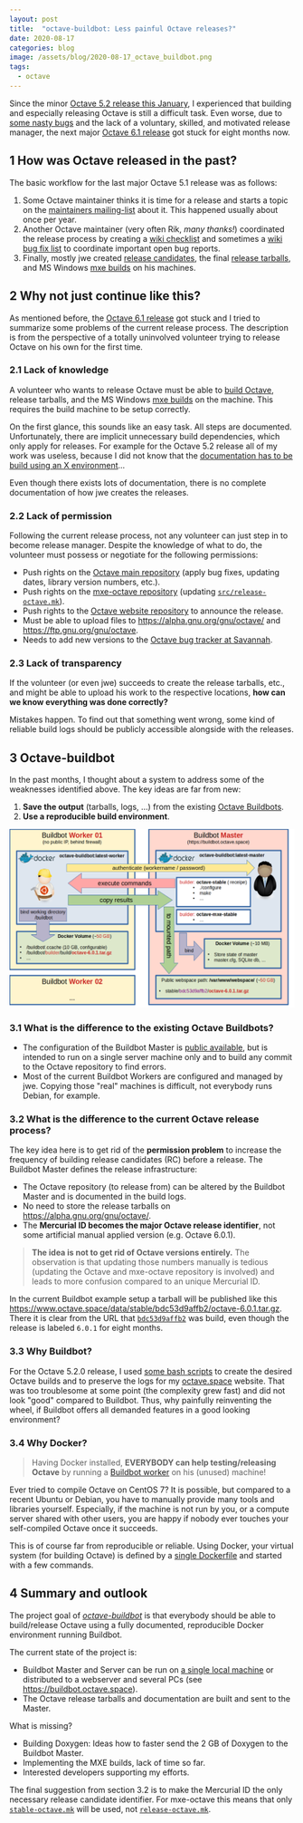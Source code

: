```yaml
---
layout: post
title:  "octave-buildbot: Less painful Octave releases?"
date: 2020-08-17
categories: blog
image: /assets/blog/2020-08-17_octave_buildbot.png
tags:
  - octave
---
```


Since the minor
[Octave 5.2 release this January](https://wiki.octave.org/Release_History),
I experienced that building and especially releasing Octave is still a
difficult task.
Even worse, due to
[some nasty bugs](https://wiki.octave.org/Online_Developer_Meeting_(2020-07-28))
and the lack of a voluntary, skilled, and motivated release manager,
the next major
[Octave 6.1 release](https://wiki.octave.org/6.1_Release_Checklist)
got stuck for eight months now.

## 1 How was Octave released in the past?

The basic workflow for the last major Octave 5.1 release was as follows:

1. Some Octave maintainer thinks it is time for a release
   and starts a topic on the
   [maintainers mailing-list](https://lists.gnu.org/archive/html/octave-maintainers/2018-12/msg00000.html)
   about it.
   This happened usually about once per year.
2. Another Octave maintainer (very often Rik, *many thanks!*) coordinated the
   release process by creating a
   [wiki checklist](https://wiki.octave.org/5.0.0_Release_Checklist)
   and sometimes a
   [wiki bug fix list](https://wiki.octave.org/Bug_Fix_List_-_5.0_Release)
   to coordinate important open bug reports.
3. Finally, mostly jwe created
   [release candidates](https://alpha.gnu.org/gnu/octave/),
   the final [release tarballs](https://ftp.gnu.org/gnu/octave),
   and MS Windows [mxe builds](https://wiki.octave.org/MXE) on his machines.

## 2 Why not just continue like this?

As mentioned before, the
[Octave 6.1 release](https://wiki.octave.org/6.1_Release_Checklist) got stuck
and I tried to summarize some problems of the current release process.
The description is from the perspective of a totally uninvolved volunteer
trying to release Octave on his own for the first time.

### 2.1 Lack of knowledge

A volunteer who wants to release Octave must be able to
[build Octave](https://wiki.octave.org/Building), release tarballs,
and the MS Windows [mxe builds](https://wiki.octave.org/MXE) on the machine.
This requires the build machine to be setup correctly.

On the first glance, this sounds like an easy task.
All steps are documented.
Unfortunately, there are implicit unnecessary build dependencies,
which only apply for releases.
For example for the Octave 5.2 release all of my work was useless,
because I did not know that the
[documentation has to be build using an X environment](https://lists.gnu.org/archive/html/octave-maintainers/2020-01/msg00310.html)...

Even though there exists lots of documentation,
there is no complete documentation of how jwe creates the releases.

### 2.2 Lack of permission

Following the current release process, not any volunteer can just step in
to become release manager.
Despite the knowledge of what to do, the volunteer must possess or negotiate
for the following permissions:

- Push rights on the
  [Octave main repository](https://hg.savannah.gnu.org/hgweb/octave/)
  (apply bug fixes, updating dates, library version numbers, etc.).
- Push rights on the
  [mxe-octave repository](https://hg.octave.org/mxe-octave)
  (updating
  [`src/release-octave.mk`](https://hg.octave.org/mxe-octave/file/7b15672f8679/src/release-octave.mk)).
- Push rights to the
  [Octave website repository](https://hg.octave.org/web-octave)
  to announce the release.
- Must be able to upload files to <https://alpha.gnu.org/gnu/octave/> and
  <https://ftp.gnu.org/gnu/octave>.
- Needs to add new versions to the
  [Octave bug tracker at Savannah](https://savannah.gnu.org/bugs/?group=octave).

### 2.3 Lack of transparency

If the volunteer (or even jwe) succeeds to create the release tarballs,
etc., and might be able to upload his work to the respective locations,
**how can we know everything was done correctly?**

Mistakes happen.  To find out that something went wrong,
some kind of reliable build logs should be publicly accessible
alongside with the releases.

## 3 Octave-buildbot

In the past months,
I thought about a system to address some of the weaknesses identified above.
The key ideas are far from new:

1. **Save the output** (tarballs, logs, ...) from the existing
   [Octave Buildbots](https://wiki.octave.org/Continuous_Build).
2. **Use a reproducible build environment**.

[![png](/assets/blog/2020-08-17_octave_buildbot.png)](/assets/blog/2020-08-14_octave_buildbot.png)

### 3.1 What is the difference to the existing Octave Buildbots?

- The configuration of the Buildbot Master is
  [public available](https://hg.octave.org/octave-buildbot/),
  but is intended to run on a single server machine only
  and to build any commit to the Octave repository to find errors.
- Most of the current Buildbot Workers are configured and managed by jwe.
  Copying those "real" machines is difficult,
  not everybody runs Debian, for example.

### 3.2 What is the difference to the current Octave release process?

The key idea here is to get rid of the **permission problem**
to increase the frequency of building release candidates (RC) before a release.
The Buildbot Master defines the release infrastructure:

- The Octave repository (to release from) can be altered by the Buildbot Master
  and is documented in the build logs.
- No need to store the release tarballs on <https://alpha.gnu.org/gnu/octave/>.
- The **Mercurial ID becomes the major Octave release identifier**,
  not some artificial manual applied version (e.g. Octave 6.0.1).

> **The idea is not to get rid of Octave versions entirely.**
> The observation is that updating those numbers manually is tedious
> (updating the Octave and mxe-octave repository is involved)
> and leads to more confusion compared to an unique Mercurial ID.

In the current Buildbot example setup a tarball will be published like this
<https://www.octave.space/data/stable/bdc53d9affb2/octave-6.0.1.tar.gz>.
There it is clear from the URL that
[`bdc53d9affb2`](https://hg.savannah.gnu.org/hgweb/octave/rev/bdc53d9affb2)
was build, even though the release is labeled `6.0.1` for eight months.

### 3.3 Why Buildbot?

For the Octave 5.2.0 release, I used
[some bash scripts](https://github.com/siko1056/OctaveCD)
to create the desired Octave builds and to preserve the logs for my
[octave.space](https://octave.space) website.
That was too troublesome at some point (the complexity grew fast)
and did not look "good" compared to Buildbot.
Thus, why painfully reinventing the wheel,
if Buildbot offers all demanded features in a good looking environment?

### 3.4 Why Docker?

> Having Docker installed, **EVERYBODY can help testing/releasing Octave**
> by running a
> [Buildbot worker](https://github.com/siko1056/octave-buildbot/tree/master/worker)
> on his (unused) machine!

Ever tried to compile Octave on CentOS 7?
It is possible, but compared to a recent Ubuntu or Debian,
you have to manually provide many tools and libraries yourself.
Especially, if the machine is not run by you,
or a compute server shared with other users,
you are happy if nobody ever touches your self-compiled Octave once it succeeds.

This is of course far from reproducible or reliable.
Using Docker,
your virtual system (for building Octave) is defined by a
[single Dockerfile](https://github.com/siko1056/octave-buildbot/blob/70266b8c46a87c80c46aad0676f8e60675d0a60e/worker/Dockerfile)
and started with a few commands.

## 4 Summary and outlook

The project goal of
[*octave-buildbot*](https://github.com/siko1056/octave-buildbot/)
is that everybody should be able to build/release Octave
using a fully documented, reproducible Docker environment running Buildbot.

The current state of the project is:

- Buildbot Master and Server can be run on
  [a single local machine](https://github.com/siko1056/octave-buildbot/tree/master/test)
  or distributed to a webserver and several PCs
  (see <https://buildbot.octave.space>).
- The Octave release tarballs and documentation are built
  and sent to the Master.

What is missing?

- Building Doxygen: Ideas how to faster send the 2 GB of Doxygen
  to the Buildbot Master.
- Implementing the MXE builds, lack of time so far.
- Interested developers supporting my efforts.

The final suggestion from section 3.2 is to make the Mercurial ID the only
necessary release candidate identifier.
For mxe-octave this means that only
[`stable-octave.mk`](https://hg.octave.org/mxe-octave/file/9b74815e8337/src/stable-octave.mk)
will be used, not
[`release-octave.mk`](https://hg.octave.org/mxe-octave/file/9b74815e8337/src/release-octave.mk).
